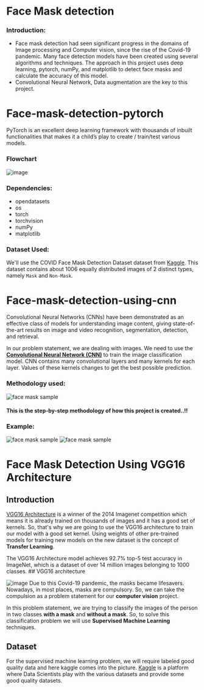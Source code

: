 # Face Mask detection
### Introduction:
- Face mask detection had seen significant progress in the domains of Image processing and Computer vision, since the rise of the Covid-19 pandemic. Many face detection models have been created using several algorithms and techniques.  The approach in this project uses deep learning, pytorch, numPy, and matplotlib to detect face masks and calculate the accuracy of this model.
- Convolutional Neural Network, Data augmentation are the key to this project.

# Face-mask-detection-pytorch
PyTorch is an excellent deep learning framework with thousands of inbuilt functionalities that makes it a child’s play to create / train/test various models.

### Flowchart
![image](https://user-images.githubusercontent.com/78999467/112816309-fbe22100-90a0-11eb-97ff-8f76615fb901.png)

### Dependencies:
- opendatasets
- os
- torch
- torchvision
- numPy
- matplotlib

### Dataset Used:
We'll use the COVID Face Mask Detection Dataset dataset from [Kaggle](https://www.kaggle.com/prithwirajmitra/covid-face-mask-detection-dataset). This dataset contains about 1006 equally distributed images of 2 distinct types, namely `Mask` and `Non-Mask`.

# Face-mask-detection-using-cnn
Convolutional Neural Networks (CNNs) have been demonstrated as an effective class of models for understanding image content, giving state-of-the-art results on image and video recognition,  segmentation,  detection, and retrieval. 

In our problem statement, we are dealing with images. We need to use the [**Convolutional Neural Network (CNN)**](https://en.wikipedia.org/wiki/Convolutional_neural_network) to train the image classification model. CNN contains many convolutional layers and many kernels for each layer. Values of these kernels changes to get the best possible prediction.

### Methodology used:
![face mask sample](https://raw.githubusercontent.com/sudipg4112001/Face-X/master/Face-Mask-Detection/Sample-images/Method.jpg)
#### This is the step-by-step methodology of how this project is created..!!
### Example:
![face mask sample](https://raw.githubusercontent.com/sudipg4112001/Face-X/master/Face-Mask-Detection/Sample-images/Sample_image_1.jpg)
![face mask sample](https://raw.githubusercontent.com/sudipg4112001/Face-X/master/Face-Mask-Detection/Sample-images/Sample_image_2.jpg)

# Face Mask Detection Using VGG16 Architecture
## Introduction
[VGG16 Architecture](https://neurohive.io/en/popular-networks/vgg16/) is a winner of the 2014 Imagenet competition which means it is already trained on thousands of images and it has a good set of kernels. So, that's why we are going to use the VGG16 architecture to train our model with a good set kernel. Using weights of other pre-trained models for training new models on the new dataset is the concept of **Transfer Learning**.

The VGG16 Architecture model achieves 92.7% top-5 test accuracy in ImageNet, which is a dataset of over 14 million images belonging to 1000 classes. ## VGG16 architecture

![image](https://user-images.githubusercontent.com/78999467/112818450-449ad980-90a3-11eb-8848-a36318e66896.png)
Due to this Covid-19 pandemic, the masks became lifesavers. Nowadays, in most places, masks are compulsory. So, we can take the compulsion as a problem statement for our **computer vision** project.

In this problem statement, we are trying to classify the images of the person in two classes **with a mask** and **without a mask**. So, to solve this classification problem we will use **Supervised Machine Learning** techniques.
## Dataset
For the supervised machine learning problem, we will require labeled good quality data and here kaggle comes into the picture. [Kaggle](https://kaggle.com) is a platform where Data Scientists play with the various datasets and provide some good quality datasets.

